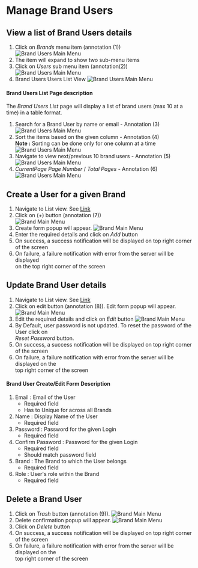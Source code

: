 # Manage Brand Users

## View a list of Brand Users details

1. Click on _Brands_ menu item (annotation (1))  
![Brand Users Main Menu](/images/admin/brandusers/viewall1.png)
2. The item will expand to show two sub-menu items
3. Click on _Users_ sub menu item (annotation(2))  
![Brand Users Main Menu](/images/admin/brandusers/viewall2.png)
4. Brand Users Users List View
![Brand Users Main Menu](/images/admin/brandusers/viewall3.png)

#### Brand Users List Page description

The _Brand Users List_ page will display a list of brand users (max 10 at a time) in a table format.

1. Search for a Brand User by name or email  - Annotation (3)
![Brand Users Main Menu](/images/admin/brandusers/listview2.png)
2. Sort the items based on the given column - Annotation (4)  
**Note :** Sorting can be done only for one column at a time
![Brand Users Main Menu](/images/admin/brandusers/listview3.png)
3. Navigate to view next/previous 10 brand users - Annotation (5)
![Brand Users Main Menu](/images/admin/brandusers/listview4.png)
4. _CurrentPage Page Number_ / _Total Pages_ - Annotation (6)
![Brand Users Main Menu](/images/admin/brandusers/listview5.png)

## Create a User for a given Brand

1. Navigate to List view. See [Link](#view-a-list-of-brand-users-details)
2. Click on (+) button (annotation (7))  
![Brand Main Menu](/images/admin/brandusers/createview1.png)
3. Create form popup will appear.
![Brand Main Menu](/images/admin/brandusers/createview2.png)
4. Enter the required details and click on _Add_ button
5. On success, a success notification will be displayed on top right corner of the screen
6. On failure, a failure notification with error from the server will be displayed  
on the top right corner of the screen

## Update Brand User details

1. Navigate to List view. See [Link](#view-a-list-of-brand-users-details)
2. Click on edit button (annotation (8)). Edit form popup will appear.
![Brand Main Menu](/images/admin/brandusers/updateview1.png)
3. Edit the required details and click on _Edit_ button
![Brand Main Menu](/images/admin/brandusers/updateview2.png)
4. By Default, user password is not updated. To reset the password of the User click on  
_Reset Password_ button.
5. On success, a success notification will be displayed on top right corner of the screen
6. On failure, a failure notification with error from the server will be displayed on the  
top right corner of the screen

#### Brand User Create/Edit Form Description

1. Email : Email of the User
	- Required field
	- Has to Unique for across all Brands
2. Name : Display Name of the User
	- Required field
3. Password : Password for the given Login
	- Required field
4. Confirm Password : Password for the given Login
	- Required field
	- Should match password field
5. Brand : The Brand to which the User belongs
	- Required field
6. Role : User's role within the Brand
	- Required field

## Delete a Brand User

1. Click on _Trash_ button (annotation (9)).
![Brand Main Menu](/images/admin/brandusers/deleteview1.png)
2. Delete confirmation popup will appear.
![Brand Main Menu](/images/admin/brandusers/deleteview2.png)
3. Click on _Delete_ button
4. On success, a success notification will be displayed on top right corner of the screen
5. On failure, a failure notification with error from the server will be displayed on the  
top right corner of the screen

